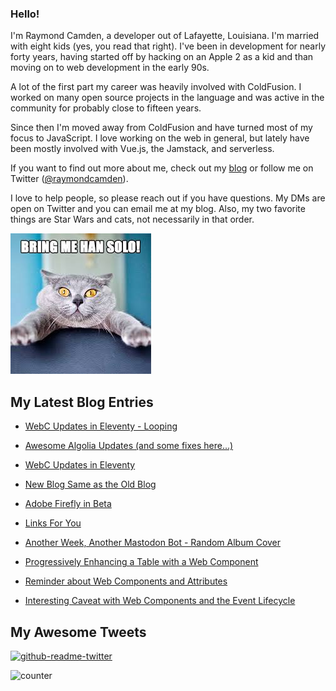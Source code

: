 ### Hello!

I'm Raymond Camden, a developer out of Lafayette, Louisiana. I'm married with eight kids (yes, you read that right). I've been in development for nearly forty years, having started off by hacking on an Apple 2 as a kid and than moving on to web development in the early 90s.

A lot of the first part my career was heavily involved with ColdFusion. I worked on many open source projects in the language and was active in the community for probably close to fifteen years. 

Since then I'm moved away from ColdFusion and have turned most of my focus to JavaScript. I love working on the web in general, but lately have been mostly involved with Vue.js, the Jamstack, and serverless. 

If you want to find out more about me, check out my [blog](https://www.raymondcamden.com) or follow me on Twitter ([@raymondcamden](https://twitter.com/raymondcamden)). 

I love to help people, so please reach out if you have questions. My DMs are open on Twitter and you can email me at my blog. Also, my two favorite things are Star Wars and cats, not necessarily in that order.

![Star Wars cat](https://raw.githubusercontent.com/cfjedimaster/cfjedimaster/master/cat.jpg)

<!-- RSS -->
## My Latest Blog Entries

* [WebC Updates in Eleventy - Looping](https://www.raymondcamden.com/2023/04/04/webc-updates-in-eleventy-looping)

* [Awesome Algolia Updates (and some fixes here...)](https://www.raymondcamden.com/2023/03/30/awesome-algolia-updates-and-some-fixes-here)

* [WebC Updates in Eleventy](https://www.raymondcamden.com/2023/03/28/webc-updates-in-eleventy)

* [New Blog Same as the Old Blog](https://www.raymondcamden.com/2023/03/27/new-blog-same-as-the-old-blog)

* [Adobe Firefly in Beta](https://www.raymondcamden.com/2023/03/21/adobe-firefly-in-beta)

* [Links For You](https://www.raymondcamden.com/2023/03/19/links-for-you)

* [Another Week, Another Mastodon Bot - Random Album Cover](https://www.raymondcamden.com/2023/03/17/another-week-another-mastodon-bot-random-album-cover)

* [Progressively Enhancing a Table with a Web Component](https://www.raymondcamden.com/2023/03/14/progressively-enhancing-a-table-with-a-web-component)

* [Reminder about Web Components and Attributes](https://www.raymondcamden.com/2023/03/09/reminder-about-web-components-and-attributes)

* [Interesting Caveat with Web Components and the Event Lifecycle](https://www.raymondcamden.com/2023/03/08/interesting-caveat-with-web-components-and-the-event-lifecycle)

<!-- ENDRSS -->

## My Awesome Tweets 

[![github-readme-twitter](https://github-readme-twitter.gazf.vercel.app/api?id=raymondcamden&layout=wide)](https://github.com/gazf/github-readme-twitter)

![counter](https://enzy20r2pibx5pb.m.pipedream.net)
